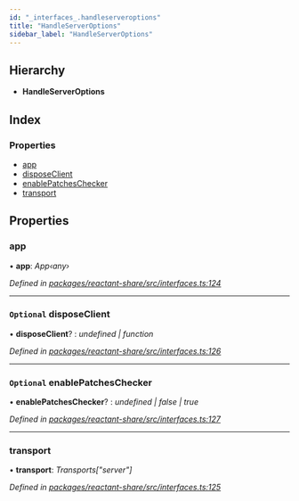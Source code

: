 ```yaml
---
id: "_interfaces_.handleserveroptions"
title: "HandleServerOptions"
sidebar_label: "HandleServerOptions"
---
```


## Hierarchy

* **HandleServerOptions**

## Index

### Properties

* [app](_interfaces_.handleserveroptions.md#app)
* [disposeClient](_interfaces_.handleserveroptions.md#optional-disposeclient)
* [enablePatchesChecker](_interfaces_.handleserveroptions.md#optional-enablepatcheschecker)
* [transport](_interfaces_.handleserveroptions.md#transport)

## Properties

###  app

• **app**: *App‹any›*

*Defined in [packages/reactant-share/src/interfaces.ts:124](https://github.com/unadlib/reactant/blob/950d72fe/packages/reactant-share/src/interfaces.ts#L124)*

___

### `Optional` disposeClient

• **disposeClient**? : *undefined | function*

*Defined in [packages/reactant-share/src/interfaces.ts:126](https://github.com/unadlib/reactant/blob/950d72fe/packages/reactant-share/src/interfaces.ts#L126)*

___

### `Optional` enablePatchesChecker

• **enablePatchesChecker**? : *undefined | false | true*

*Defined in [packages/reactant-share/src/interfaces.ts:127](https://github.com/unadlib/reactant/blob/950d72fe/packages/reactant-share/src/interfaces.ts#L127)*

___

###  transport

• **transport**: *Transports["server"]*

*Defined in [packages/reactant-share/src/interfaces.ts:125](https://github.com/unadlib/reactant/blob/950d72fe/packages/reactant-share/src/interfaces.ts#L125)*

